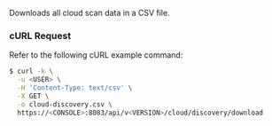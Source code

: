 Downloads all cloud scan data in a CSV file.

### cURL Request

Refer to the following cURL example command:

```bash
$ curl -k \
  -u <USER> \
  -H 'Content-Type: text/csv' \
  -X GET \
  -o cloud-discovery.csv \
  https://<CONSOLE>:8083/api/v<VERSION>/cloud/discovery/download
```

